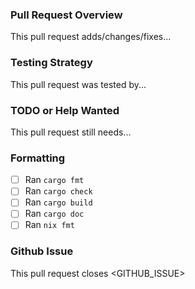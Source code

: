 ### Pull Request Overview

This pull request adds/changes/fixes...

### Testing Strategy

This pull request was tested by...

### TODO or Help Wanted

This pull request still needs...

### Formatting

- [ ] Ran `cargo fmt`
- [ ] Ran `cargo check`
- [ ] Ran `cargo build`
- [ ] Ran `cargo doc`
- [ ] Ran `nix fmt`

### Github Issue

This pull request closes <GITHUB_ISSUE>

